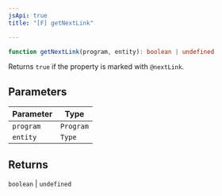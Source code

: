 ```yaml
---
jsApi: true
title: "[F] getNextLink"

---
```

```ts
function getNextLink(program, entity): boolean | undefined
```

Returns `true` if the property is marked with `@nextLink`.

## Parameters

| Parameter | Type |
| ------ | ------ |
| `program` | `Program` |
| `entity` | `Type` |

## Returns

`boolean` \| `undefined`
